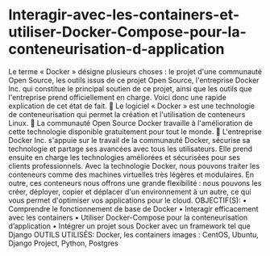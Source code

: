 # Interagir-avec-les-containers-et-utiliser-Docker-Compose-pour-la-conteneurisation-d-application
 Le terme « Docker » désigne plusieurs choses : le projet d'une communauté Open  Source, les outils issus de ce projet Open Source, l'entreprise Docker Inc. qui constitue  le principal soutien de ce projet, ainsi que les outils que l'entreprise prend officiellement  en charge. Voici donc une rapide explication de cet état de fait.  Le logiciel « Docker » est une technologie de conteneurisation qui permet la création  et l'utilisation de conteneurs Linux.   La communauté Open Source Docker travaille à l'amélioration de cette technologie  disponible gratuitement pour tout le monde.  L'entreprise Docker Inc. s'appuie sur le travail de la communauté Docker, sécurise sa  technologie et partage ses avancées avec tous les utilisateurs. Elle prend ensuite en  charge les technologies améliorées et sécurisées pour ses clients professionnels.  Avec la technologie Docker, nous pouvons traiter les conteneurs comme des machines  virtuelles très légères et modulaires. En outre, ces conteneurs nous offrons une grande  flexibilité : nous pouvons les créer, déployer, copier et déplacer d'un environnement à  un autre, ce qui vous permet d'optimiser vos applications pour le cloud. OBJECTIF(S):  • Comprendre le fonctionnement de base de Docker  • Interagir efficacement avec les containers  • Utiliser Docker-Compose pour la conteneurisation d’application  • Intégrer un projet sous Docker avec un framework tel que Django  OUTILS UTILISÉS:  Docker, les containers images : CentOS, Ubuntu, Django Project, Python, Postgres
